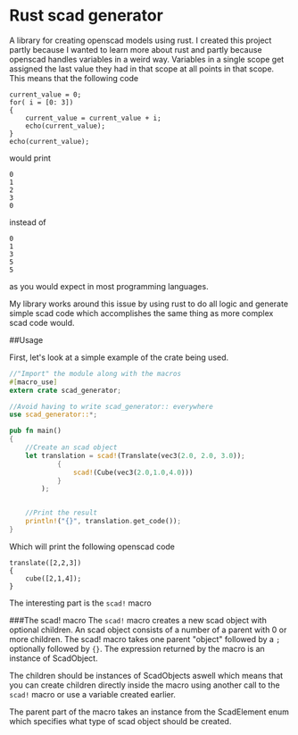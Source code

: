 Rust scad generator
===

A library for creating openscad models using rust. I created this project partly because I wanted to learn
more about rust and partly because openscad handles variables in a weird way. Variables in a single scope get
assigned the last value they had in that scope at all points in that scope. This means that the following
code

```OpenScad
current_value = 0;
for( i = [0: 3])
{
    current_value = current_value + i;
    echo(current_value);
}
echo(current_value);
```
would print

```
0
1
2
3
0
```
instead of
```
0
1
3
5
5
```
as you would expect in most programming languages.

My library works around this issue by using rust to do all logic and generate simple 
scad code which accomplishes the same thing as more complex scad code would. 

##Usage

First, let's look at a simple example of the crate being used.

```Rust
//"Import" the module along with the macros
#[macro_use]
extern crate scad_generator;

//Avoid having to write scad_generator:: everywhere
use scad_generator::*;

pub fn main()
{
    //Create an scad object
    let translation = scad!(Translate(vec3(2.0, 2.0, 3.0));
            {
                scad!(Cube(vec3(2.0,1.0,4.0)))
            }
        );


    //Print the result
    println!("{}", translation.get_code());
}
```

Which will print the following openscad code
```OpenSCAD
translate([2,2,3])
{
	cube([2,1,4]);
}
```

The interesting part is the `scad!` macro

###The scad! macro
The `scad!` macro creates a new scad object with optional children. An scad 
object consists of a number of a parent with 0 or more children. The scad! macro 
takes one parent "object" followed by a `;` optionally followed by `{}`. The expression
returned by the macro is an instance of ScadObject.

The children should be instances of ScadObjects aswell which means that you can create
children directly inside the macro using another call to the `scad!` macro or use 
a variable created earlier.

The parent part of the macro takes an instance from the ScadElement enum which specifies
what type of scad object should be created. 


